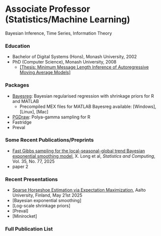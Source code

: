 # Associate Professor (Statistics/Machine Learning)
Bayesian Inference, Time Series, Information Theory

### Education
- Bachelor of Digital Systems (Hons), Monash University, 2002
- PhD (Computer Science), Monash University, 2008
  - [[Thesis: Minimum Message Length Inference of Autoregressive Moving Average Models]](https://github.com/dfschmidt80/pgdraw)

### Packages
- [Bayesreg](https://github.com/dfschmidt80/pgdraw): Bayesian regularised regression with shrinkage priors for R and MATLAB
  - Precompiled MEX files for MATLAB Bayesreg available: [Windows], [Linux], [Mac]
- [PGDraw](https://github.com/dfschmidt80/pgdraw): Polya-gamma sampling for R
- Fastridge
- Preval

### Some Recent Publications/Preprints
- [Fast Gibbs sampling for the local-seasonal-global trend Bayesian exponential smoothing model](https://link.springer.com/article/10.1007/s11222-025-10603-z), X. Long et al, *Statistics and Computing*, Vol. 35, No. 77, 2025
- paper 2

### Recent Presentations
- [Sparse Horseshoe Estimation via Expectation Maximization](/assets/talks/aalto2025.pdf), Aalto University, Finland, May 21st 2025
- [Bayesian exponential smoothing]
- [Log-scale shrinkage priors]
- [Preval]
- [Minirocket]

### Full Publication List

